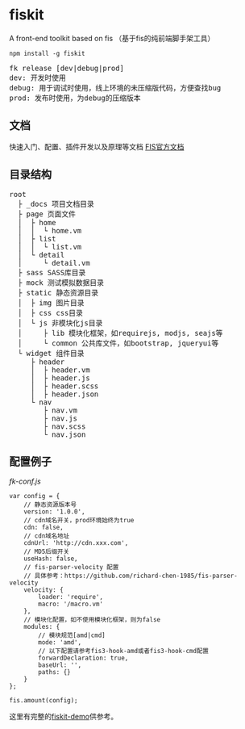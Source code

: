# fiskit
A front-end toolkit based on fis （基于fis的纯前端脚手架工具）
```
npm install -g fiskit
```
<pre>
fk release [dev|debug|prod]
dev: 开发时使用
debug: 用于调试时使用，线上环境的未压缩版代码，方便查找bug
prod: 发布时使用，为debug的压缩版本
</pre>

## 文档

快速入门、配置、插件开发以及原理等文档 [FIS官方文档](http://fis.baidu.com/fis3/docs/beginning/intro.html)


## 目录结构
<pre>
root
  ├ _docs 项目文档目录
  ├ page 页面文件
  │  ├ home
  │  │  └ home.vm
  │  ├ list
  │  │  └ list.vm
  │  └ detail
  │     └ detail.vm
  ├ sass SASS库目录
  ├ mock 测试模拟数据目录
  ├ static 静态资源目录
  │  ├ img 图片目录
  │  ├ css css目录
  │  └ js 非模块化js目录
  │     ├ lib 模块化框架，如requirejs, modjs, seajs等
  │     └ common 公共库文件，如bootstrap, jqueryui等
  └ widget 组件目录
     ├ header
     │  ├ header.vm
     │  ├ header.js
     │  ├ header.scss
     │  ├ header.json
     └ nav
        ├ nav.vm
        ├ nav.js
        ├ nav.scss
        └ nav.json
</pre>

## 配置例子

*fk-conf.js*

```
var config = {
	// 静态资源版本号
    version: '1.0.0',
    // cdn域名开关，prod环境始终为true
    cdn: false,
    // cdn域名地址
    cdnUrl: 'http://cdn.xxx.com',
    // MD5后缀开关
    useHash: false,
    // fis-parser-velocity 配置
    // 具体参考：https://github.com/richard-chen-1985/fis-parser-velocity
    velocity: {
        loader: 'require',
        macro: '/macro.vm'
    },
    // 模块化配置，如不使用模块化框架，则为false
    modules: {
        // 模块规范[amd|cmd]
        mode: 'amd',
        // 以下配置请参考fis3-hook-amd或者fis3-hook-cmd配置
        forwardDeclaration: true,
        baseUrl: '',
        paths: {}
    }
};

fis.amount(config);
```
这里有完整的[fiskit-demo](https://github.com/richard-chen-1985/fiskit-demo)供参考。
